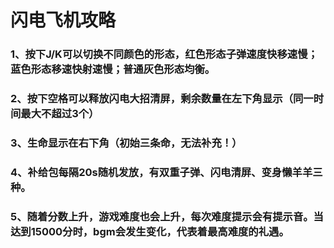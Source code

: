 <h1>闪电飞机攻略



<h3>1、按下J/K可以切换不同颜色的形态，红色形态子弹速度快移速慢；蓝色形态移速快射速慢；普通灰色形态均衡。
<h3>2、按下空格可以释放闪电大招清屏，剩余数量在左下角显示（同一时间最大不超过3个）

<h3>3、生命显示在右下角（初始三条命，无法补充！）
<h3>4、补给包每隔20s随机发放，有双重子弹、闪电清屏、变身懒羊羊三种。

<h3>5、随着分数上升，游戏难度也会上升，每次难度提示会有提示音。当达到15000分时，bgm会发生变化，代表着最高难度的礼遇。 





